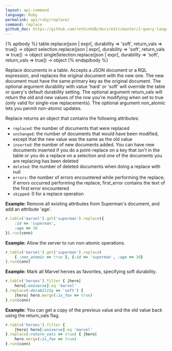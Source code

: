 ```yaml
---
layout: api-command 
language: Ruby
permalink: api/ruby/replace/
command: replace
github_doc: https://github.com/rethinkdb/docs/edit/master/2-query-language/api/ruby/writing-data/replace.md
---
```



{% apibody %}
table.replace(json | expr[, durability => 'soft', return_vals => true]) &rarr; object
selection.replace(json | expr[, durability => 'soft', return_vals => true]) &rarr; object
singleSelection.replace(json | expr[, durability => 'soft', return_vals => true]) &rarr; object
{% endapibody %}

Replace documents in a table. Accepts a JSON document or a RQL expression, and replaces
the original document with the new one. The new document must have the same primary key
as the original document. The optional argument durability with value 'hard' or 'soft'
will override the table or query's default durability setting. The optional argument
return_vals will return the old and new values of the row you're modifying when set to
true (only valid for single-row replacements). The optional argument non_atomic lets you
permit non-atomic updates.

Replace returns an object that contains the following attributes:

- `replaced`: the number of documents that were replaced
- `unchanged`: the number of documents that would have been modified, except that the
new value was the same as the old value
- `inserted`: the number of new documents added. You can have new documents inserted if
you do a point-replace on a key that isn't in the table or you do a replace on a
selection and one of the documents you are replacing has been deleted
- `deleted`: the number of deleted documents when doing a replace with null
- `errors`: the number of errors encountered while performing the replace; if errors
occurred performing the replace, first_error contains the text of the first error encountered
- `skipped`: 0 for a replace operation


__Example:__ Remove all existing attributes from Superman's document, and add an attribute 'age'.

```rb
r.table('marvel').get('superman').replace({
    :id => 'superman',
    :age => 30
}).run(conn)

```

__Example:__ Allow the server to run non-atomic operations.

```rb
r.table('marvel').get('superman').replace(
    { :non_atomic => true }, {:id => 'superman', :age => 30}
).run(conn)
```


__Example:__ Mark all Marvel heroes as favorites, specifying soft durability.

```rb
r.table('heroes').filter { |hero|
    hero[:universe].eq 'marvel'
}.replace(:durability => 'soft') {
    |hero| hero.merge(:is_fav => true)
}.run(conn)
```


__Example:__ You can get a copy of the previous value and the old value back using the return_vals flag.

```rb
r.table('heroes').filter {
    |hero| hero[:universe].eq 'marvel'
}.replace(:return_vals => true) { |hero|
    hero.merge(:is_fav => true)
}.run(conn)
```

